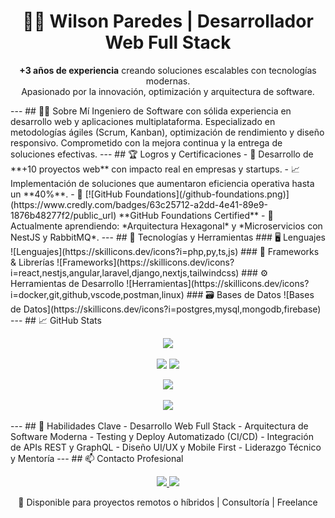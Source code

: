 <h1 align="center">👨‍💻 Wilson Paredes | Desarrollador Web Full Stack</h1>
<p align="center">
  <b>+3 años de experiencia</b> creando soluciones escalables con tecnologías modernas.<br/>
  Apasionado por la innovación, optimización y arquitectura de software.
</p>
---
## 🧑‍💼 Sobre Mí
Ingeniero de Software con sólida experiencia en desarrollo web y aplicaciones multiplataforma. Especializado en metodologías ágiles (Scrum, Kanban), optimización de rendimiento y diseño responsivo. Comprometido con la mejora continua y la entrega de soluciones efectivas.
---
## 🏆 Logros y Certificaciones
- 🥇 Desarrollo de **+10 proyectos web** con impacto real en empresas y startups.
- 📈 Implementación de soluciones que aumentaron eficiencia operativa hasta un **40%**.
- 📜 [![GitHub Foundations](/github-foundations.png)](https://www.credly.com/badges/63c25712-a2dd-4e41-89e9-1876b48277f2/public_url) **GitHub Foundations Certified**
- 🧠 Actualmente aprendiendo: *Arquitectura Hexagonal* y *Microservicios con NestJS y RabbitMQ*.
---
## 🧰 Tecnologías y Herramientas
### 🖥️ Lenguajes
![Lenguajes](https://skillicons.dev/icons?i=php,py,ts,js)
### 🧱 Frameworks & Librerías
![Frameworks](https://skillicons.dev/icons?i=react,nestjs,angular,laravel,django,nextjs,tailwindcss)
### ⚙️ Herramientas de Desarrollo
![Herramientas](https://skillicons.dev/icons?i=docker,git,github,vscode,postman,linux)
### 🗃️ Bases de Datos
![Bases de Datos](https://skillicons.dev/icons?i=postgres,mysql,mongodb,firebase)
---
## 📈 GitHub Stats
<p align="center">
  <img src="https://github-profile-trophy.vercel.app/?username=WilsonParedes11&theme=darkhub&no-frame=true&no-bg=true" />
</p>
<p align="center">
  <img src="https://github-readme-stats.vercel.app/api?username=WilsonParedes11&show_icons=true&theme=radical" height="160"/>
  <img src="https://github-readme-stats.vercel.app/api/top-langs/?username=WilsonParedes11&layout=compact&theme=radical" height="160"/>
</p>
<p align="center">
  <img src="https://streak-stats.demolab.com?user=WilsonParedes11&theme=radical&hide_border=true" />
</p>
<p align="center">
  <img src="https://github-readme-activity-graph.vercel.app/graph?username=WilsonParedes11&theme=react-dark" />
</p>
---
## 🧠 Habilidades Clave
- Desarrollo Web Full Stack
- Arquitectura de Software Moderna
- Testing y Deploy Automatizado (CI/CD)
- Integración de APIs REST y GraphQL
- Diseño UI/UX y Mobile First
- Liderazgo Técnico y Mentoría
---
## 📫 Contacto Profesional
<p align="center">
  <a href="mailto:wilsonparedes87@gmail.com">
    <img src="https://img.shields.io/badge/Email-Contactar-EA4335?style=for-the-badge&logo=gmail"/>
  </a>
  <a href="https://www.linkedin.com/in/wilson-paredes-541716244">
    <img src="https://img.shields.io/badge/LinkedIn-Wilson%20Paredes-0077B5?style=for-the-badge&logo=linkedin"/>
  </a>
</p>
<p align="center">
  📍 Disponible para proyectos remotos o híbridos | Consultoría | Freelance
</p>
